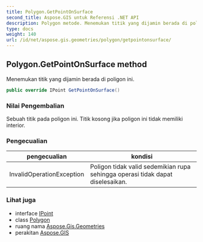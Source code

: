 ```yaml
---
title: Polygon.GetPointOnSurface
second_title: Aspose.GIS untuk Referensi .NET API
description: Polygon metode. Menemukan titik yang dijamin berada di poligon ini.
type: docs
weight: 140
url: /id/net/aspose.gis.geometries/polygon/getpointonsurface/
---
```

## Polygon.GetPointOnSurface method

Menemukan titik yang dijamin berada di poligon ini.

```csharp
public override IPoint GetPointOnSurface()
```

### Nilai Pengembalian

Sebuah titik pada poligon ini. Titik kosong jika poligon ini tidak memiliki interior.

### Pengecualian

| pengecualian | kondisi |
| --- | --- |
| InvalidOperationException | Poligon tidak valid sedemikian rupa sehingga operasi tidak dapat diselesaikan. |

### Lihat juga

* interface [IPoint](../../ipoint/)
* class [Polygon](../)
* ruang nama [Aspose.Gis.Geometries](../../polygon/)
* perakitan [Aspose.GIS](../../../)


